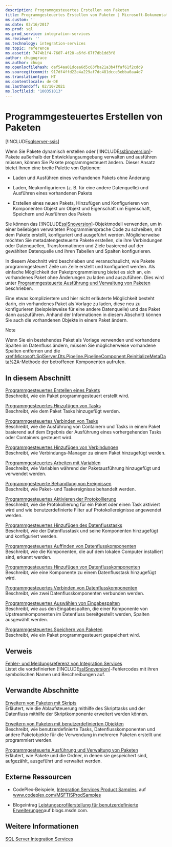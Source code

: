 ```yaml
---
description: Programmgesteuertes Erstellen von Paketen
title: Programmgesteuertes Erstellen von Paketen | Microsoft-Dokumentation
ms.custom: ''
ms.date: 03/16/2017
ms.prod: sql
ms.prod_service: integration-services
ms.reviewer: ''
ms.technology: integration-services
ms.topic: reference
ms.assetid: 7474b1f4-7607-4f28-a6fd-67f7db1dd3f8
author: chugugrace
ms.author: chugu
ms.openlocfilehash: daf54aa01dcea6d5c63fba21a3b4ffaf61f2cdd9
ms.sourcegitcommit: 917df4ffd22e4a229af7dc481dcce3ebba0aa4d7
ms.translationtype: HT
ms.contentlocale: de-DE
ms.lasthandoff: 02/10/2021
ms.locfileid: "100351013"
---
```

# <a name="building-packages-programmatically"></a>Programmgesteuertes Erstellen von Paketen

[!INCLUDE[sqlserver-ssis](../../includes/applies-to-version/sqlserver-ssis.md)]


  Wenn Sie Pakete dynamisch erstellen oder [!INCLUDE[ssISnoversion](../../includes/ssisnoversion-md.md)]-Pakete außerhalb der Entwicklungsumgebung verwalten und ausführen müssen, können Sie Pakete programmgesteuert ändern. Dieser Ansatz bietet Ihnen eine breite Palette von Optionen:  
  
-   Laden und Ausführen eines vorhandenen Pakets ohne Änderung  
  
-   Laden, Neukonfigurieren (z. B. für eine andere Datenquelle) und Ausführen eines vorhandenen Pakets  
  
-   Erstellen eines neuen Pakets, Hinzufügen und Konfigurieren von Komponenten Objekt um Objekt und Eigenschaft um Eigenschaft, Speichern und Ausführen des Pakets  
  
 Sie können das [!INCLUDE[ssISnoversion](../../includes/ssisnoversion-md.md)]-Objektmodell verwenden, um in einer beliebigen verwalteten Programmiersprache Code zu schreiben, mit dem Pakete erstellt, konfiguriert und ausgeführt werden. Möglicherweise möchten Sie metadatengesteuerte Pakete erstellen, die ihre Verbindungen oder Datenquellen, Transformationen und Ziele basierend auf der gewählten Datenquelle und ihren Tabellen und Spalten konfigurieren.  
  
 In diesem Abschnitt wird beschrieben und veranschaulicht, wie Pakete programmgesteuert Zeile um Zeile erstellt und konfiguriert werden. Als einfache Möglichkeit der Paketprogrammierung bietet es sich an, ein vorhandenes Paket ohne Änderungen zu laden und auszuführen. Dies wird unter [Programmgesteuerte Ausführung und Verwaltung von Paketen](../../integration-services/run-manage-packages-programmatically/running-and-managing-packages-programmatically.md) beschrieben.  
  
 Eine etwas kompliziertere und hier nicht erläuterte Möglichkeit besteht darin, ein vorhandenes Paket als Vorlage zu laden, diese neu zu konfigurieren (beispielsweise für eine andere Datenquelle) und das Paket dann auszuführen. Anhand der Informationen in diesem Abschnitt können Sie auch die vorhandenen Objekte in einem Paket ändern.  
  
> [!NOTE]  
>  Wenn Sie ein bestehendes Paket als Vorlage verwenden und vorhandene Spalten im Datenfluss ändern, müssen Sie möglicherweise vorhandene Spalten entfernen und die <xref:Microsoft.SqlServer.Dts.Pipeline.PipelineComponent.ReinitializeMetaData%2A>-Methode der betroffenen Komponenten aufrufen.  
  
## <a name="in-this-section"></a>In diesem Abschnitt  
 [Programmgesteuertes Erstellen eines Pakets](../../integration-services/building-packages-programmatically/creating-a-package-programmatically.md)  
 Beschreibt, wie ein Paket programmgesteuert erstellt wird.  
  
 [Programmgesteuertes Hinzufügen von Tasks](../../integration-services/building-packages-programmatically/adding-tasks-programmatically.md)  
 Beschreibt, wie dem Paket Tasks hinzugefügt werden.  
  
 [Programmgesteuertes Verbinden von Tasks](../../integration-services/building-packages-programmatically/connecting-tasks-programmatically.md)  
 Beschreibt, wie die Ausführung von Containern und Tasks in einem Paket basierend auf dem Ergebnis der Ausführung eines vorhergehenden Tasks oder Containers gesteuert wird.  
  
 [Programmgesteuertes Hinzufügen von Verbindungen](../../integration-services/building-packages-programmatically/adding-connections-programmatically.md)  
 Beschreibt, wie Verbindungs-Manager zu einem Paket hinzugefügt werden.  
  
 [Programmgesteuertes Arbeiten mit Variablen](../../integration-services/building-packages-programmatically/working-with-variables-programmatically.md)  
 Beschreibt, wie Variablen während der Paketausführung hinzugefügt und verwendet werden.  
  
 [Programmgesteuerte Behandlung von Ereignissen](../../integration-services/building-packages-programmatically/handling-events-programmatically.md)  
 Beschreibt, wie Paket- und Taskereignisse behandelt werden.  
  
 [Programmgesteuertes Aktivieren der Protokollierung](../../integration-services/building-packages-programmatically/enabling-logging-programmatically.md)  
 Beschreibt, wie die Protokollierung für ein Paket oder einen Task aktiviert wird und wie benutzerdefinierte Filter auf Protokollereignisse angewendet werden.  
  
 [Programmgesteuertes Hinzufügen des Datenflusstasks](../../integration-services/building-packages-programmatically/adding-the-data-flow-task-programmatically.md)  
 Beschreibt, wie der Datenflusstask und seine Komponenten hinzugefügt und konfiguriert werden.  
  
 [Programmgesteuertes Auffinden von Datenflusskomponenten](../../integration-services/building-packages-programmatically/discovering-data-flow-components-programmatically.md)  
 Beschreibt, wie die Komponenten, die auf dem lokalen Computer installiert sind, erkannt werden.  
  
 [Programmgesteuertes Hinzufügen von Datenflusskomponenten](../../integration-services/building-packages-programmatically/adding-data-flow-components-programmatically.md)  
 Beschreibt, wie eine Komponente zu einem Datenflusstask hinzugefügt wird.  
  
 [Programmgesteuertes Verbinden von Datenflusskomponenten](../../integration-services/building-packages-programmatically/connecting-data-flow-components-programmatically.md)  
 Beschreibt, wie zwei Datenflusskomponenten verbunden werden.  
  
 [Programmgesteuertes Auswählen von Eingabespalten](../../integration-services/building-packages-programmatically/selecting-input-columns-programmatically.md)  
 Beschreibt, wie aus den Eingabespalten, die einer Komponente von Upstreamkomponenten im Datenfluss bereitgestellt werden, Spalten ausgewählt werden.  
  
 [Programmgesteuertes Speichern von Paketen](../../integration-services/building-packages-programmatically/saving-a-package-programmatically.md)  
 Beschreibt, wie ein Paket programmgesteuert gespeichert wird.  
  
## <a name="reference"></a>Verweis  
 [Fehler- und Meldungsreferenz von Integration Services](../../integration-services/integration-services-error-and-message-reference.md)  
 Listet die vordefinierten [!INCLUDE[ssISnoversion](../../includes/ssisnoversion-md.md)]-Fehlercodes mit ihren symbolischen Namen und Beschreibungen auf.  
  
## <a name="related-sections"></a>Verwandte Abschnitte  
 [Erweitern von Paketen mit Skripts](../../integration-services/extending-packages-scripting/extending-packages-with-scripting.md)  
 Erläutert, wie die Ablaufsteuerung mithilfe des Skripttasks und der Datenfluss mithilfe der Skriptkomponente erweitert werden können.  
  
 [Erweitern von Paketen mit benutzerdefinierten Objekten](../../integration-services/extending-packages-custom-objects/extending-packages-with-custom-objects.md)  
 Beschreibt, wie benutzerdefinierte Tasks, Datenflusskomponenten und andere Paketobjekte für die Verwendung in mehreren Paketen erstellt und programmiert werden.  
  
 [Programmgesteuerte Ausführung und Verwaltung von Paketen](../../integration-services/run-manage-packages-programmatically/running-and-managing-packages-programmatically.md)  
 Erläutert, wie Pakete und die Ordner, in denen sie gespeichert sind, aufgezählt, ausgeführt und verwaltet werden.  
  
## <a name="external-resources"></a>Externe Ressourcen  
  
-   CodePlex-Beispiele, [Integration Services Product Samples](https://go.microsoft.com/fwlink/?LinkID=131204), auf www.codeplex.com/MSFTISProdSamples  
  
-   Blogeintrag [Leistungsprofilerstellung für benutzerdefinierte Erweiterungen](https://techcommunity.microsoft.com/t5/sql-server-integration-services/performance-profiling-your-custom-extensions/ba-p/387490)auf blogs.msdn.com.  

## <a name="see-also"></a>Weitere Informationen  
 [SQL Server Integration Services](../../integration-services/sql-server-integration-services.md)  
  
  
